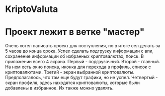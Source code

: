 # KriptoValuta
# Проект лежит в ветке "мастер"
Очень хотел написать проект для поступления, но в итоге сел делать за 5 часов до конца срока. 
Успел сделать подгрузку информации с апи, сохранение информации об избранных криптовалютах, поиск.
В приложении всего 4 экрана.
Первый - подгрузочный.
Второй - главный. На нем есть окно поиска, иконка для перехода в профиль, список с криптовалютами.
Третий - экран выбранной криптовалюты. Предполагалось, что там еще будут графики, но не успел.
Четвертый - экран профиля, здесь находятся криптовалюты, которые были добавлены в избранное. Их также можно удалять.
